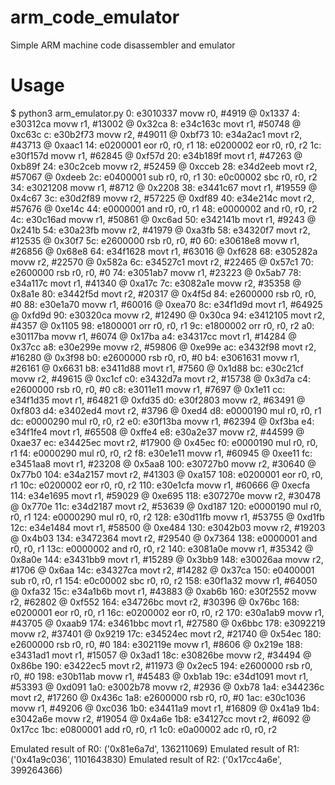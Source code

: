 # arm_code_emulator
Simple ARM machine code disassembler and emulator

# Usage
$ python3 arm_emulator.py
   0:   e3010337        movw    r0, #4919       @ 0x1337
   4:   e30312ca        movw    r1, #13002      @ 0x32ca
   8:   e34c163c        movt    r1, #50748      @ 0xc63c
   c:   e30b2f73        movw    r2, #49011      @ 0xbf73
  10:   e34a2ac1        movt    r2, #43713      @ 0xaac1
  14:   e0200001        eor     r0, r0, r1
  18:   e0200002        eor     r0, r0, r2
  1c:   e30f157d        movw    r1, #62845      @ 0xf57d
  20:   e34b189f        movt    r1, #47263      @ 0xb89f
  24:   e30c2ceb        movw    r2, #52459      @ 0xcceb
  28:   e34d2eeb        movt    r2, #57067      @ 0xdeeb
  2c:   e0400001        sub     r0, r0, r1
  30:   e0c00002        sbc     r0, r0, r2
  34:   e3021208        movw    r1, #8712       @ 0x2208
  38:   e3441c67        movt    r1, #19559      @ 0x4c67
  3c:   e30d2f89        movw    r2, #57225      @ 0xdf89
  40:   e34e214c        movt    r2, #57676      @ 0xe14c
  44:   e0000001        and     r0, r0, r1
  48:   e0000002        and     r0, r0, r2
  4c:   e30c16ad        movw    r1, #50861      @ 0xc6ad
  50:   e342141b        movt    r1, #9243       @ 0x241b
  54:   e30a23fb        movw    r2, #41979      @ 0xa3fb
  58:   e34320f7        movt    r2, #12535      @ 0x30f7
  5c:   e2600000        rsb     r0, r0, #0
  60:   e30618e8        movw    r1, #26856      @ 0x68e8
  64:   e34f1628        movt    r1, #63016      @ 0xf628
  68:   e305282a        movw    r2, #22570      @ 0x582a
  6c:   e34527c1        movt    r2, #22465      @ 0x57c1
  70:   e2600000        rsb     r0, r0, #0
  74:   e3051ab7        movw    r1, #23223      @ 0x5ab7
  78:   e34a117c        movt    r1, #41340      @ 0xa17c
  7c:   e3082a1e        movw    r2, #35358      @ 0x8a1e
  80:   e3442f5d        movt    r2, #20317      @ 0x4f5d
  84:   e2600000        rsb     r0, r0, #0
  88:   e30e1a70        movw    r1, #60016      @ 0xea70
  8c:   e34f1d9d        movt    r1, #64925      @ 0xfd9d
  90:   e30320ca        movw    r2, #12490      @ 0x30ca
  94:   e3412105        movt    r2, #4357       @ 0x1105
  98:   e1800001        orr     r0, r0, r1
  9c:   e1800002        orr     r0, r0, r2
  a0:   e30117ba        movw    r1, #6074       @ 0x17ba
  a4:   e34317cc        movt    r1, #14284      @ 0x37cc
  a8:   e30e299e        movw    r2, #59806      @ 0xe99e
  ac:   e3432f98        movt    r2, #16280      @ 0x3f98
  b0:   e2600000        rsb     r0, r0, #0
  b4:   e3061631        movw    r1, #26161      @ 0x6631
  b8:   e3411d88        movt    r1, #7560       @ 0x1d88
  bc:   e30c21cf        movw    r2, #49615      @ 0xc1cf
  c0:   e3432d7a        movt    r2, #15738      @ 0x3d7a
  c4:   e2600000        rsb     r0, r0, #0
  c8:   e3011e11        movw    r1, #7697       @ 0x1e11
  cc:   e34f1d35        movt    r1, #64821      @ 0xfd35
  d0:   e30f2803        movw    r2, #63491      @ 0xf803
  d4:   e3402ed4        movt    r2, #3796       @ 0xed4
  d8:   e0000190        mul     r0, r0, r1
  dc:   e0000290        mul     r0, r0, r2
  e0:   e30f13ba        movw    r1, #62394      @ 0xf3ba
  e4:   e34f1fe4        movt    r1, #65508      @ 0xffe4
  e8:   e30a2e37        movw    r2, #44599      @ 0xae37
  ec:   e34425ec        movt    r2, #17900      @ 0x45ec
  f0:   e0000190        mul     r0, r0, r1
  f4:   e0000290        mul     r0, r0, r2
  f8:   e30e1e11        movw    r1, #60945      @ 0xee11
  fc:   e3451aa8        movt    r1, #23208      @ 0x5aa8
 100:   e30727b0        movw    r2, #30640      @ 0x77b0
 104:   e34a2157        movt    r2, #41303      @ 0xa157
 108:   e0200001        eor     r0, r0, r1
 10c:   e0200002        eor     r0, r0, r2
 110:   e30e1cfa        movw    r1, #60666      @ 0xecfa
 114:   e34e1695        movt    r1, #59029      @ 0xe695
 118:   e307270e        movw    r2, #30478      @ 0x770e
 11c:   e34d2187        movt    r2, #53639      @ 0xd187
 120:   e0000190        mul     r0, r0, r1
 124:   e0000290        mul     r0, r0, r2
 128:   e30d11fb        movw    r1, #53755      @ 0xd1fb
 12c:   e34e1484        movt    r1, #58500      @ 0xe484
 130:   e3042b03        movw    r2, #19203      @ 0x4b03
 134:   e3472364        movt    r2, #29540      @ 0x7364
 138:   e0000001        and     r0, r0, r1
 13c:   e0000002        and     r0, r0, r2
 140:   e3081a0e        movw    r1, #35342      @ 0x8a0e
 144:   e3431bb9        movt    r1, #15289      @ 0x3bb9
 148:   e30026aa        movw    r2, #1706       @ 0x6aa
 14c:   e34327ca        movt    r2, #14282      @ 0x37ca
 150:   e0400001        sub     r0, r0, r1
 154:   e0c00002        sbc     r0, r0, r2
 158:   e30f1a32        movw    r1, #64050      @ 0xfa32
 15c:   e34a1b6b        movt    r1, #43883      @ 0xab6b
 160:   e30f2552        movw    r2, #62802      @ 0xf552
 164:   e34726bc        movt    r2, #30396      @ 0x76bc
 168:   e0200001        eor     r0, r0, r1
 16c:   e0200002        eor     r0, r0, r2
 170:   e30a1ab9        movw    r1, #43705      @ 0xaab9
 174:   e3461bbc        movt    r1, #27580      @ 0x6bbc
 178:   e3092219        movw    r2, #37401      @ 0x9219
 17c:   e34524ec        movt    r2, #21740      @ 0x54ec
 180:   e2600000        rsb     r0, r0, #0
 184:   e302119e        movw    r1, #8606       @ 0x219e
 188:   e3431ad1        movt    r1, #15057      @ 0x3ad1
 18c:   e30826be        movw    r2, #34494      @ 0x86be
 190:   e3422ec5        movt    r2, #11973      @ 0x2ec5
 194:   e2600000        rsb     r0, r0, #0
 198:   e30b11ab        movw    r1, #45483      @ 0xb1ab
 19c:   e34d1091        movt    r1, #53393      @ 0xd091
 1a0:   e3002b78        movw    r2, #2936       @ 0xb78
 1a4:   e344236c        movt    r2, #17260      @ 0x436c
 1a8:   e2600000        rsb     r0, r0, #0
 1ac:   e30c1036        movw    r1, #49206      @ 0xc036
 1b0:   e34411a9        movt    r1, #16809      @ 0x41a9
 1b4:   e3042a6e        movw    r2, #19054      @ 0x4a6e
 1b8:   e34127cc        movt    r2, #6092       @ 0x17cc
 1bc:   e0800001        add     r0, r0, r1
 1c0:   e0a00002        adc     r0, r0, r2 

Emulated result of R0: ('0x81e6a7d', 136211069)
Emulated result of R1: ('0x41a9c036', 1101643830)
Emulated result of R2: ('0x17cc4a6e', 399264366)
